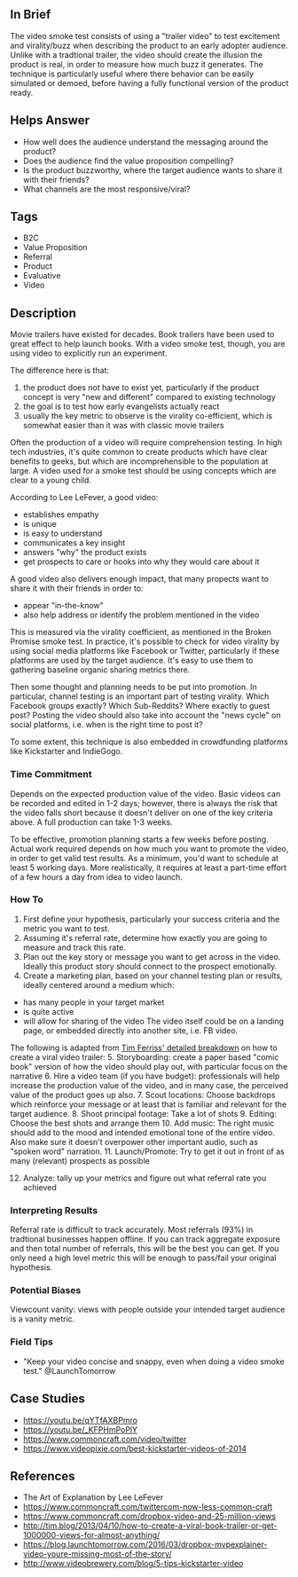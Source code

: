 ## In Brief

The video smoke test consists of using a "trailer video" to test excitement and virality/buzz when describing the product to an early adopter audience. Unlike with a tradtional trailer, the video should create the illusion the product is real, in order to measure how much buzz it generates. The technique is particularly useful where there behavior can be easily simulated or demoed, before having a fully functional version of the product ready.

## Helps Answer
 * How well does the audience understand the messaging around the product?
 * Does the audience find the value proposition compelling?
 * Is the product buzzworthy, where the target audience wants to share it with their friends?
 * What channels are the most responsive/viral?

## Tags
 * B2C
 * Value Proposition
 * Referral
 * Product
 * Evaluative
 * Video

## Description

Movie trailers have existed for decades. Book trailers have been used to great effect to help launch books. With a video smoke test, though, you are using video to explicitly run an experiment. 

The difference here is that:
 1. the product does not have to exist yet, particularly if the product concept is very "new and different" compared to existing technology
 2. the goal is to test how early evangelists actually react
 3. usually the key metric to observe is the virality co-efficient, which is somewhat easier than it was with classic movie trailers

Often the production of a video will require comprehension testing. In high tech industries, it's quite common to create products which have clear benefits to geeks, but which are incomprehensible to the population at large. A video used for a smoke test should be using concepts which are clear to a young child. 

According to Lee LeFever, a good video:
* establishes empathy
* is unique
* is easy to understand
* communicates a key insight 
* answers "why" the product exists
* get prospects to care or hooks into why they would care about it

A good video also delivers enough impact, that many propects want to share it with their friends in order to:
  * appear "in-the-know"
  * also help address or identify the problem mentioned in the video

This is measured via the virality coefficient, as mentioned in the Broken Promise smoke test. In practice, it's possible to check for video virality by using social media platforms like Facebook or Twitter, particularly if these platforms are used by the target audience. It's easy to use them to gathering baseline organic sharing metrics there. 

Then some thought and planning needs to be put into promotion. In particular, channel testing is an important part of testing virality. Which Facebook groups exactly? Which Sub-Reddits? Where exactly to guest post? Posting the video should also take into account the "news cycle" on social platforms, i.e. when is the right time to post it? 

To some extent, this technique is also embedded in crowdfunding platforms like Kickstarter and IndieGogo. 

### Time Commitment

Depends on the expected production value of the video. Basic videos can be recorded and edited in 1-2 days; however, there is always the risk that the video falls short because it doesn't deliver on one of the key criteria above. A full production can take 1-3 weeks. 

To be effective, promotion planning starts a few weeks before posting. Actual work required depends on how much you want to promote the video, in order to get valid test results. As a minimum, you'd want to schedule at least 5 working days. More realistically, it requires at least a part-time effort of a few hours a day from idea to video launch. 

### How To

1. First define your hypothesis, particularly your success criteria and the metric you want to test. 
2. Assuming it's referral rate, determine how exactly you are going to measure and track this rate.
3. Plan out the key story or message you want to get across in the video. Ideally this product story should connect to the prospect emotionally.
4. Create a marketing plan, based on your channel testing plan or results, ideally centered around a medium which:
 * has many people in your target market
 * is quite active
 * will allow for sharing of the video
The video itself could be on a landing page, or embedded directly into another site, i.e. FB video.

The following is adapted from [Tim Ferriss' detailed breakdown](http://tim.blog/2013/04/10/how-to-create-a-viral-book-trailer-or-get-1000000-views-for-almost-anything/) on how to create a viral video trailer:
5. Storyboarding: create a paper based "comic book" version of how the video should play out, with particular focus on the narrative
6. Hire a video team (if you have budget): professionals will help increase the production value of the video, and in many case, the perceived value of the product goes up also.
7. Scout locations: Choose backdrops which reinforce your message or at least that is familiar and relevant for the target audience.
8. Shoot principal footage: Take a lot of shots
9. Editing: Choose the best shots and arrange them
10. Add music: The right music should add to the mood and intended emotional tone of the entire video. Also make sure it doesn't overpower other important audio, such as "spoken word" narration. 
11. Launch/Promote: Try to get it out in front of as many (relevant) prospects as possible

12. Analyze: tally up your metrics and figure out what referral rate you achieved 

### Interpreting Results

Referral rate is difficult to track accurately. Most referrals (93%) in tradtional businesses happen offline. If you can track aggregate exposure and then total number of referrals, this will be the best you can get. If you only need a high level metric this will be enough to pass/fail your original hypothesis.

### Potential Biases

Viewcount vanity: views with people outside your intended target audience is a vanity metric.

### Field Tips
 * "Keep your video concise and snappy, even when doing a video smoke test." @LaunchTomorrow

## Case Studies
 * https://youtu.be/qYTfAXBPmro
 * https://youtu.be/_KFPHmPoPlY
 * https://www.commoncraft.com/video/twitter
 * https://www.videopixie.com/best-kickstarter-videos-of-2014

 
## References
 * The Art of Explanation by Lee LeFever
 * https://www.commoncraft.com/twittercom-now-less-common-craft
 * https://www.commoncraft.com/dropbox-video-and-25-million-views
 * http://tim.blog/2013/04/10/how-to-create-a-viral-book-trailer-or-get-1000000-views-for-almost-anything/
 * https://blog.launchtomorrow.com/2016/03/dropbox-mvpexplainer-video-youre-missing-most-of-the-story/
 * http://www.videobrewery.com/blog/5-tips-kickstarter-video

